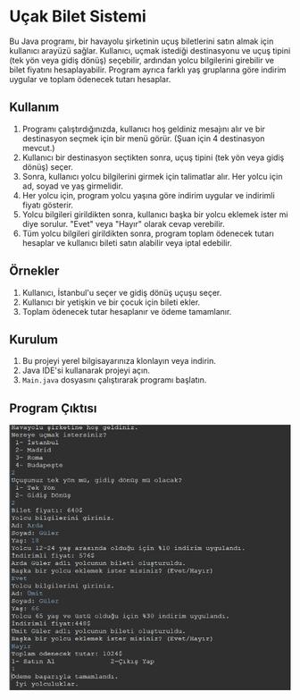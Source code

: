 # Uçak Bilet Sistemi

Bu Java programı, bir havayolu şirketinin uçuş biletlerini satın almak için kullanıcı arayüzü sağlar. Kullanıcı, uçmak istediği destinasyonu ve uçuş tipini (tek yön veya gidiş dönüş) seçebilir, ardından yolcu bilgilerini girebilir ve bilet fiyatını hesaplayabilir. Program ayrıca farklı yaş gruplarına göre indirim uygular ve toplam ödenecek tutarı hesaplar.

## Kullanım

1. Programı çalıştırdığınızda, kullanıcı hoş geldiniz mesajını alır ve bir destinasyon seçmek için bir menü görür. (Şuan için 4 destinasyon mevcut.)
2. Kullanıcı bir destinasyon seçtikten sonra, uçuş tipini (tek yön veya gidiş dönüş) seçer.
3. Sonra, kullanıcı yolcu bilgilerini girmek için talimatlar alır. Her yolcu için ad, soyad ve yaş girmelidir.
4. Her yolcu için, program yolcu yaşına göre indirim uygular ve indirimli fiyatı gösterir.
5. Yolcu bilgileri girildikten sonra, kullanıcı başka bir yolcu eklemek ister mi diye sorulur. "Evet" veya "Hayır" olarak cevap verebilir.
6. Tüm yolcu bilgileri girildikten sonra, program toplam ödenecek tutarı hesaplar ve kullanıcı bileti satın alabilir veya iptal edebilir.

## Örnekler

1. Kullanıcı, İstanbul'u seçer ve gidiş dönüş uçuşu seçer.
2. Kullanıcı bir yetişkin ve bir çocuk için bileti ekler.
3. Toplam ödenecek tutar hesaplanır ve ödeme tamamlanır.

## Kurulum

1. Bu projeyi yerel bilgisayarınıza klonlayın veya indirin.
2. Java IDE'si kullanarak projeyi açın.
3. `Main.java` dosyasını çalıştırarak programı başlatın.

## Program Çıktısı
<img src="https://github.com/emrenos/ucak-bilet-sistemi/blob/main/program_ciktisi.png">
